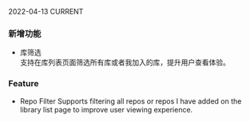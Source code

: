 2022-04-13
CURRENT
### 新增功能

- 库筛选   
支持在库列表页面筛选所有库或者我加入的库，提升用户查看体验。

### Feature

- Repo Filter
Supports filtering all repos or repos I have added on the library list page to improve user viewing experience.
